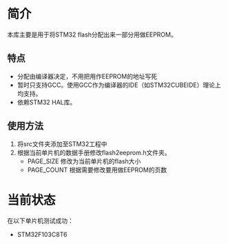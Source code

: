 # 简介

本库主要是用于将STM32 flash分配出来一部分用做EEPROM。

## 特点

* 分配由编译器决定，不用把用作EEPROM的地址写死
* 暂时只支持GCC。使用GCC作为编译器的IDE（如STM32CUBEIDE）理论上均支持。
* 依赖STM32 HAL库。

## 使用方法

1. 将src文件夹添加至STM32工程中
2. 根据当前单片机的数据手册修改flash2eeprom.h文件夹。
    - PAGE_SIZE 修改为当前单片机的flash大小
    - PAGE_COUNT 根据需要修改要用做EEPROM的页数 


# 当前状态

在以下单片机测试成功：
* STM32F103C8T6
